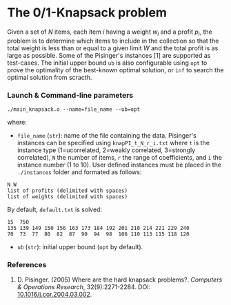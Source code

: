 # The 0/1-Knapsack problem

Given a set of $N$ items, each item $i$ having a weight ${w_i}$ and a profit ${p_i}$, the problem is to determine which items to include in the collection so that the total weight is less than or equal to a given limit $W$ and the total profit is as large as possible. Some of the Pisinger's instances [1] are supported as test-cases. The initial upper bound `ub` is also configurable using `opt` to prove the optimality of the best-known optimal solution, or `inf` to search the optimal solution from scracth.

### Launch & Command-line parameters

```
./main_knapsack.o --name=file_name --ub=opt
```
where:
- `file_name` (`str`): name of the file containing the data. Pisinger's instances can be specified using `knapPI_t_N_r_i.txt` where `t` is the instance type (1=ucorrelated, 2=weakly correlated, 3=strongly correlated), `N` the number of items, `r` the range of coefficients, and `i` the instance number ($1$ to $10$). User defined instances must be placed in the `./instances` folder and formated as follows:
```
N W
list of profits (delimited with spaces)
list of weights (delimited with spaces)
```
By default, `default.txt` is solved:
<!--
"default.txt" corresponds to instance "p07" of:
https://people.sc.fsu.edu/~jburkardt/datasets/knapsack_01/knapsack_01.html
-->
```
15  750
135 139 149 150 156 163 173 184 192 201 210 214 221 229 240
70  73  77  80  82  87  90  94  98  106 110 113 115 118 120
```
- `ub` (`str`): initial upper bound (`opt` by default).

### References

1. D. Pisinger. (2005) Where are the hard knapsack problems?. *Computers & Operations Research*, 32(9):2271-2284. DOI: [10.1016/j.cor.2004.03.002](https://doi.org/10.1016/j.cor.2004.03.002).
